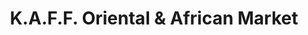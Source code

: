 ---
title: "K.A.F.F. Oriental & African Market"
url: /cedar-rapids/k-a-f-f-oriental-and-african-market/
shop: supermarket
---